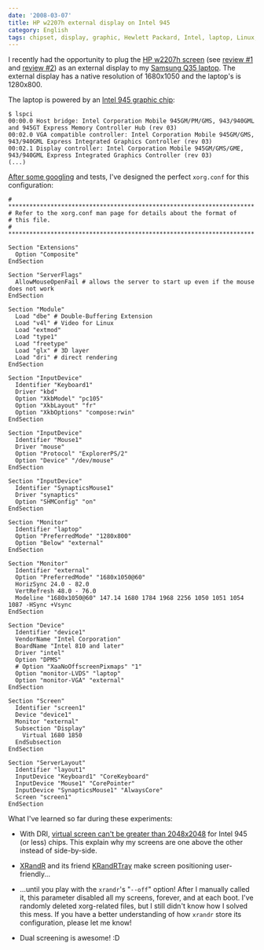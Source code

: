 ```yaml
---
date: '2008-03-07'
title: HP w2207h external display on Intel 945
category: English
tags: chipset, display, graphic, Hewlett Packard, Intel, laptop, Linux, Samsung, screen, X.org
---
```


I recently had the opportunity to plug the [HP w2207h screen](https://amzn.com/B00139S3U6/?tag=kevideld-20) (see [review #1](https://www.anandtech.com/displays/showdoc.aspx?i=3054) and [review #2](https://www.prad.de/en/monitore/review/2007/review-hp-w2207.html)) as an external display to my [Samsung Q35 laptop]({filename}/2006/samsung-q35-xic-5500-tiny-review-of-a-strong-compact-laptop.md). The external display has a native resolution of 1680x1050 and the laptop's is 1280x800.

The laptop is powered by an [Intel 945 graphic chip](https://en.wikipedia.org/wiki/Intel_GMA#GMA_950):

```shell-session
$ lspci
00:00.0 Host bridge: Intel Corporation Mobile 945GM/PM/GMS, 943/940GML and 945GT Express Memory Controller Hub (rev 03)
00:02.0 VGA compatible controller: Intel Corporation Mobile 945GM/GMS, 943/940GML Express Integrated Graphics Controller (rev 03)
00:02.1 Display controller: Intel Corporation Mobile 945GM/GMS/GME, 943/940GML Express Integrated Graphics Controller (rev 03)
(...)
```

[After some googling](https://slforums.typo3-factory.net/lofiversion/index.php/t63508.html) and tests, I've designed the perfect `xorg.conf` for this configuration:

```text
# **********************************************************************
# Refer to the xorg.conf man page for details about the format of
# this file.
# **********************************************************************

Section "Extensions"
  Option "Composite"
EndSection

Section "ServerFlags"
  AllowMouseOpenFail # allows the server to start up even if the mouse does not work
EndSection

Section "Module"
  Load "dbe" # Double-Buffering Extension
  Load "v4l" # Video for Linux
  Load "extmod"
  Load "type1"
  Load "freetype"
  Load "glx" # 3D layer
  Load "dri" # direct rendering
EndSection

Section "InputDevice"
  Identifier "Keyboard1"
  Driver "kbd"
  Option "XkbModel" "pc105"
  Option "XkbLayout" "fr"
  Option "XkbOptions" "compose:rwin"
EndSection

Section "InputDevice"
  Identifier "Mouse1"
  Driver "mouse"
  Option "Protocol" "ExplorerPS/2"
  Option "Device" "/dev/mouse"
EndSection

Section "InputDevice"
  Identifier "SynapticsMouse1"
  Driver "synaptics"
  Option "SHMConfig" "on"
EndSection

Section "Monitor"
  Identifier "laptop"
  Option "PreferredMode" "1280x800"
  Option "Below" "external"
EndSection

Section "Monitor"
  Identifier "external"
  Option "PreferredMode" "1680x1050@60"
  HorizSync 24.0 - 82.0
  VertRefresh 48.0 - 76.0
  Modeline "1680x1050@60" 147.14 1680 1784 1968 2256 1050 1051 1054 1087 -HSync +Vsync
EndSection

Section "Device"
  Identifier "device1"
  VendorName "Intel Corporation"
  BoardName "Intel 810 and later"
  Driver "intel"
  Option "DPMS"
  # Option "XaaNoOffscreenPixmaps" "1"
  Option "monitor-LVDS" "laptop"
  Option "monitor-VGA" "external"
EndSection

Section "Screen"
  Identifier "screen1"
  Device "device1"
  Monitor "external"
  Subsection "Display"
    Virtual 1680 1850
  EndSubsection
EndSection

Section "ServerLayout"
  Identifier "layout1"
  InputDevice "Keyboard1" "CoreKeyboard"
  InputDevice "Mouse1" "CorePointer"
  InputDevice "SynapticsMouse1" "AlwaysCore"
  Screen "screen1"
EndSection
```

What I've learned so far during these experiments:

- With DRI, [virtual screen can't be greater than 2048x2048](https://www.thinkwiki.org/wiki/Xorg_RandR_1.2#the_Virtual_screen) for Intel 945 (or less) chips. This explain why my screens are one above the other instead of side-by-side.

- [XRandR](https://www.x.org/wiki/Projects/XRandR) and its friend [KRandRTray](https://www.novell.com/coolsolutions/trench/16034.html) make screen positioning user-friendly...

- ...until you play with the `xrandr`'s "`--off`" option! After I manually called it, this parameter disabled all my screens, forever, and at each boot. I've randomly deleted xorg-related files, but I still didn't know how I solved this mess. If you have a better understanding of how `xrandr` store its configuration, please let me know!

- Dual screening is awesome! :D
